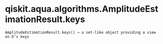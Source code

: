 # qiskit.aqua.algorithms.AmplitudeEstimationResult.keys

`AmplitudeEstimationResult.keys() → a set-like object providing a view on D’s keys`
